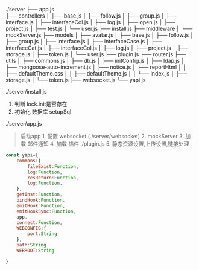 ./server
├── app.js  
├── controllers
│   ├── base.js
│   ├── follow.js
│   ├── group.js
│   ├── interface.js
│   ├── interfaceCol.js
│   ├── log.js
│   ├── open.js
│   ├── project.js
│   ├── test.js
│   └── user.js
├── install.js
├── middleware
│   └── mockServer.js
├── models
│   ├── avatar.js
│   ├── base.js
│   ├── follow.js
│   ├── group.js
│   ├── interface.js
│   ├── interfaceCase.js
│   ├── interfaceCat.js
│   ├── interfaceCol.js
│   ├── log.js
│   ├── project.js
│   ├── storage.js
│   ├── token.js
│   └── user.js
├── plugin.js
├── router.js
├── utils
│   ├── commons.js
│   ├── db.js
│   ├── initConfig.js
│   ├── ldap.js
│   ├── mongoose-auto-increment.js
│   ├── notice.js
│   ├── reportHtml
│   │   ├── defaultTheme.css
│   │   ├── defaultTheme.js
│   │   └── index.js
│   ├── storage.js
│   └── token.js
├── websocket.js
└── yapi.js



./server/install.js
 1. 判断 lock.init是否存在
 2. 初始化 数据库 setupSql

./server/app.js
> 启动app
    1. 配置 websocket (./server/websocket)
    2. mockServer
    3. 加载 邮件通知
    4. 加载 插件 ./plugin.js
    5. 静态资源设置,上传设置,链接处理








```javascript
const yapi={
    commons:{
        fileExist:Function,
        log:Function,
        resReturn:Function,
        log:Function,
    },
    getInst:Function,
    bindHook:Function,
    emitHook:Function,
    emitHookSync:Function,
    app,
    connect:Function,
    WEBCONFIG:{
        port:String
    },
    path:String
    WEBROOT:String

}

```